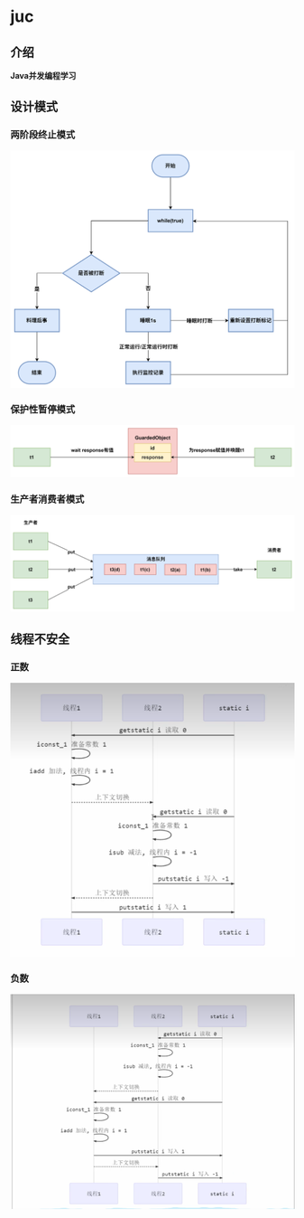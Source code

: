 # juc

## 介绍

**Java并发编程学习**

## 设计模式

### 两阶段终止模式

![](src/main/resources/png/两阶段终止模式.png)

### 保护性暂停模式

![](src/main/resources/png/保护性暂停模式.png)

### 生产者消费者模式

![](src/main/resources/png/生产者消费者模式.png)

## 线程不安全

### 正数

![](src/main/resources/png/线程不安全-正数.png)

### 负数

![](src/main/resources/png/线程不安全-负数.png)